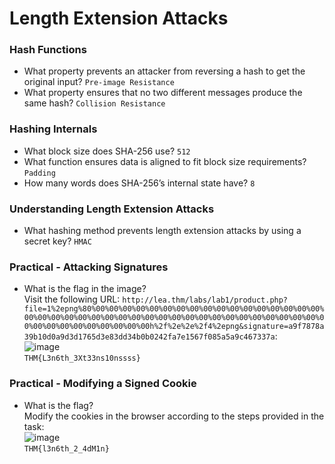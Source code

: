 # Length Extension Attacks

### Hash Functions
- What property prevents an attacker from reversing a hash to get the original input? `Pre-image Resistance`
- What property ensures that no two different messages produce the same hash? `Collision Resistance`

### Hashing Internals
- What block size does SHA-256 use? `512`
- What function ensures data is aligned to fit block size requirements? `Padding`
- How many words does SHA-256’s internal state have? `8`

### Understanding Length Extension Attacks
- What hashing method prevents length extension attacks by using a secret key? `HMAC`

### Practical - Attacking Signatures
- What is the flag in the image?<br />
Visit the following URL: `http://lea.thm/labs/lab1/product.php?file=1%2epng%80%00%00%00%00%00%00%00%00%00%00%00%00%00%00%00%00%00%00%00%00%00%00%00%00%00%00%00%00%00%00%00%00%00%00%00%00%00%00%00%00%00%00%00%00%00%00%00%00%00h%2f%2e%2e%2f4%2epng&signature=a9f7878a39b10d0a9d3d1765d3e83dd34b0b0242fa7e1567f085a5a9c467337a`:<br />
![image](https://github.com/user-attachments/assets/9c9f2ca9-76e2-4fc4-8700-af608788813b)<br />
`THM{L3n6th_3Xt33ns10nssss}`

### Practical - Modifying a Signed Cookie
- What is the flag?<br />
Modify the cookies in the browser according to the steps provided in the task: <br />
![image](https://github.com/user-attachments/assets/ba128110-ba98-43c1-b6d2-56ad7cb61dff)<br />
`THM{l3n6th_2_4dM1n}`
